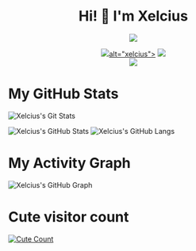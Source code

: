 <h1 align="center">Hi! 👋 I'm Xelcius</h1>
</p>
<p align="center">
<img src="https://readme-typing-svg.herokuapp.com?color=1C71FA&width=420&lines=A+Passionate+Developer+From+India%E2%9C%8C%EF%B8%8F;Working+In+Kaizuryu+Network%E2%9D%A4%EF%B8%8F">
</p>
<p align="center">
  <a href="https://t.me/xelcius"><img src="https://telegra.ph/file/62bda1ccc1a9cf5228f98.jpg"
  
  
  
  alt="xelcius"></a>
<a href="https://telegram.me/xelcius">
    <img src="https://img.shields.io/badge/Telegram-grey?style=for-the-badge&logo=telegram"/>
  </a>  
 </a>
  <a href="https://github.com/RimuruDemonlord">
    <img src="https://img.shields.io/github/followers/h0daka?label=GitHub&logo=github&style=for-the-badge&color=blue"/>
  </a>

# My GitHub Stats

![Xelcius's Git Stats](https://github-readme-stats.vercel.app/api?username=RimuruDemonlord&include_all_commits=true&count_private=true&theme=highcontrast)

![Xelcius's GitHub Stats](https://github-readme-streak-stats.herokuapp.com?user=RimuruDemonlord&theme=tokyonight)
![Xelcius's GitHub Langs](https://github-readme-stats.vercel.app/api/top-langs/?username=RimuruDemonlord&theme=tokyonight&layout=compact&langs_count=6)

# My Activity Graph


![Xelcius's GitHub Graph](https://activity-graph.herokuapp.com/graph?username=RimuruDemonlord&custom_title=My%20Graph&bg_color=241731&line=f20f80&color=f52f91&point=fdf5ea&hide_border=true&area=false&area_color=fdf5ea)
# Cute visitor count
<a href="https://t.me/Xelcius"><img alt="Cute Count" src="https://count.getloli.com/get/@RimuruDemonlord?theme=rule34" /></a>
